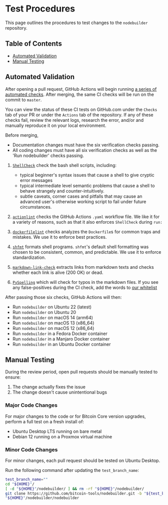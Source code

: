 # Test Procedures

This page outlines the procedures to test changes to the `nodebuilder` repository.

## Table of Contents
- [Automated Validation](#automated-validation)
- [Manual Testing](#manual-testing)

## Automated Validation

After opening a pull request, GitHub Actions will begin running [a series of automated checks](https://github.com/bitcoin-tools/nodebuilder/actions/workflows/bash_validation_ci.yaml). After merging, the same CI checks will be run on the commit to `master`.

You can view the status of these CI tests on GitHub.com under the `Checks` tab of your PR or under the `Actions` tab of the repository. If any of these checks fail, review the relevant logs, research the error, and/or and manually reproduce it on your local environment.

Before merging,
- Documentation changes must have the six verification checks passing.
- All coding changes must have all six verification checks as well as the 'Run nodebuilder' checks passing.

1. [`ShellCheck`](https://shellcheck.net/) check the bash shell scripts, including:
   - typical beginner's syntax issues that cause a shell to give cryptic error messages
   - typical intermediate level semantic problems that cause a shell to behave strangely and counter-intuitively.
   - subtle caveats, corner cases and pitfalls that may cause an advanced user's otherwise working script to fail under future circumstances.

2. [`actionlint`](https://github.com/rhysd/actionlint) checks the GitHub Actions `.yaml` workflow file. We like it for a variety of reasons, such as that it also enforces `ShellCheck` during `run:`

3. [`dockerfilelint`](https://github.com/replicatedhq/dockerfilelint) checks analyzes the `Dockerfile`s for common traps and mistakes. We use it to enforce best practices.

4. [`shfmt`](https://github.com/mvdan/sh) formats shell programs. `shfmt`'s default shell formatting was chosen to be consistent, common, and predictable. We use it to enforce standardization.

5. [`markdown-link-check`](https://github.com/tcort/markdown-link-check) extracts links from markdown texts and checks whether each link is alive (200 OK) or dead.

6. [`PySpelling`](https://facelessuser.github.io/pyspelling/) which will check for typos in the markdown files. If you see any false-positives during the CI check, add the words to [our whitelist](../data/pyspelling.wordlist.txt)

After passing those six checks, GitHub Actions will then:
- Run `nodebuilder` on Ubuntu 22 (latest)
- Run `nodebuilder` on Ubuntu 20
- Run `nodebuilder` on macOS 14 (arm64)
- Run `nodebuilder` on macOS 13 (x86_64)
- Run `nodebuilder` on macOS 12 (x86_64)
- Run `nodebuilder` in a Fedora Docker container
- Run `nodebuilder` in a Manjaro Docker container
- Run `nodebuilder` in an Ubuntu Docker container

## Manual Testing

During the review period, open pull requests should be manually tested to ensure:
1. The change actually fixes the issue
2. The change doesn't cause unintentional bugs

### Major Code Changes

For major changes to the code or for Bitcoin Core version upgrades, perform a full test on a fresh install of:
- Ubuntu Desktop LTS running on bare metal
- Debian 12 running on a Proxmox virtual machine

### Minor Code Changes

For minor changes, each pull request should be tested on Ubuntu Desktop.

Run the following command after updating the `test_branch_name`:
```bash
test_branch_name=""
cd "${HOME}"/
[ -d "${HOME}"/nodebuilder/ ] && rm -rf "${HOME}"/nodebuilder/
git clone https://github.com/bitcoin-tools/nodebuilder.git -b "${test_branch_name}"
"${HOME}"/nodebuilder/nodebuilder
```

